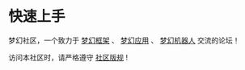 # 快速上手

梦幻社区，一个致力于 [梦幻框架](../framework/) 、 [梦幻应用](../app/) 、 [梦幻机器人](https://drea.cc/chat.php) 交流的论坛！

访问本社区时，请严格遵守 [社区版规](./rule.md) !